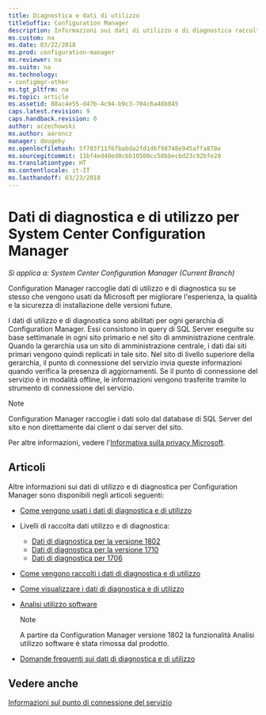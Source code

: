 ```yaml
---
title: Diagnostica e dati di utilizzo
titleSuffix: Configuration Manager
description: Informazioni sui dati di utilizzo e di diagnostica raccolti da System Center Configuration Manager.
ms.custom: na
ms.date: 03/22/2018
ms.prod: configuration-manager
ms.reviewer: na
ms.suite: na
ms.technology:
- configmgr-other
ms.tgt_pltfrm: na
ms.topic: article
ms.assetid: 88ac4e55-d47b-4c94-b9c3-704c6a48b845
caps.latest.revision: 9
caps.handback.revision: 0
author: aczechowski
ms.author: aaroncz
manager: dougeby
ms.openlocfilehash: 5f783f11f6fbabda2fd1d6f98748e945affa878e
ms.sourcegitcommit: 11bf4ed40ed0cbb10500cc58bbecbd23c92bfe20
ms.translationtype: HT
ms.contentlocale: it-IT
ms.lasthandoff: 03/23/2018
---
```

# <a name="diagnostics-and-usage-data-for-system-center-configuration-manager"></a>Dati di diagnostica e di utilizzo per System Center Configuration Manager

*Si applica a: System Center Configuration Manager (Current Branch)*

Configuration Manager raccoglie dati di utilizzo e di diagnostica su se stesso che vengono usati da Microsoft per migliorare l'esperienza, la qualità e la sicurezza di installazione delle versioni future.  

 I dati di utilizzo e di diagnostica sono abilitati per ogni gerarchia di Configuration Manager. Essi consistono in query di SQL Server eseguite su base settimanale in ogni sito primario e nel sito di amministrazione centrale. Quando la gerarchia usa un sito di amministrazione centrale, i dati dai siti primari vengono quindi replicati in tale sito. Nel sito di livello superiore della gerarchia, il punto di connessione del servizio invia queste informazioni quando verifica la presenza di aggiornamenti. Se il punto di connessione del servizio è in modalità offline, le informazioni vengono trasferite tramite lo strumento di connessione del servizio.  

> [!NOTE]  
>  Configuration Manager raccoglie i dati solo dal database di SQL Server del sito e non direttamente dai client o dai server del sito.  

 Per altre informazioni, vedere l'[Informativa sulla privacy Microsoft](https://go.microsoft.com/fwlink/?LinkID=626527).  

## <a name="articles"></a>Articoli
 Altre informazioni sui dati di utilizzo e di diagnostica per Configuration Manager sono disponibili negli articoli seguenti:  

-   [Come vengono usati i dati di diagnostica e di utilizzo](../../../core/plan-design/diagnostics/how-diagnostics-and-usage-data-is-used.md)  

-   Livelli di raccolta dati utilizzo e di diagnostica:
    - [Dati di diagnostica per la versione 1802](/sccm/core/plan-design/diagnostics/levels-of-diagnostic-usage-data-collection-1802)  
    - [Dati di diagnostica per la versione 1710](/sccm/core/plan-design/diagnostics/levels-of-diagnostic-usage-data-collection-1710)  
    - [Dati di diagnostica per 1706](/sccm/core/plan-design/diagnostics/levels-of-diagnostic-usage-data-collection-1706)    

<!--
    - [Diagnostic data for 1702](/sccm/core/plan-design/diagnostics/levels-of-diagnostic-usage-data-collection-1702)      
    - [Diagnostic data for 1610](/sccm/core/plan-design/diagnostics/levels-of-diagnostic-usage-data-collection-1610)  
    - [Diagnostic data for  1606](/sccm/core/plan-design/diagnostics/levels-of-diagnostic-usage-data-collection-1606)    
    - [Diagnostic data for 1602](/sccm/core/plan-design/diagnostics/levels-of-diagnostic-usage-data-collection-1602)
    - [Diagnostic data for  1511](/sccm/core/plan-design/diagnostics/levels-of-diagnostic-usage-data-collection-1511)
-->

-   [Come vengono raccolti i dati di diagnostica e di utilizzo](../../../core/plan-design/diagnostics/how-diagnostics-and-usage-data-is-collected.md)  

-   [Come visualizzare i dati di diagnostica e di utilizzo](../../../core/plan-design/diagnostics/view-diagnostics-and-usage-data.md)  

-   [Analisi utilizzo software](../../../core/plan-design/diagnostics/customer-experience-improvement-program-ceip.md)  

     > [!Note]  
     > A partire da Configuration Manager versione 1802 la funzionalità Analisi utilizzo software è stata rimossa dal prodotto.


-   [Domande frequenti sui dati di diagnostica e di utilizzo](../../../core/understand/frequently-asked-questions-about-diagnostics-and-usage-data.md)  

## <a name="see-also"></a>Vedere anche  
 [Informazioni sul punto di connessione del servizio](../../../core/servers/deploy/configure/about-the-service-connection-point.md)
